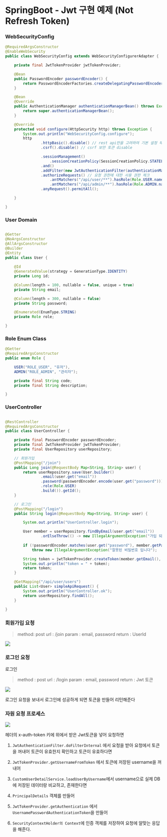 # SpringBoot - Jwt 구현 예제 (Not Refresh Token)



### WebSecurityConfig
```java
@RequiredArgsConstructor
@EnableWebSecurity
public class WebSecurityConfig extends WebSecurityConfigurerAdapter {

    private final JwtTokenProvider jwtTokenProvider;

    @Bean
    public PasswordEncoder passwordEncoder() {
        return PasswordEncoderFactories.createDelegatingPasswordEncoder();
    }

    @Bean
    @Override
    public AuthenticationManager authenticationManagerBean() throws Exception {
        return super.authenticationManagerBean();
    }

    @Override
    protected void configure(HttpSecurity http) throws Exception {
        System.out.println("WebSecurityConfig.configure");
        http
                .httpBasic().disable() // rest api만을 고려하여 기본 설정 해제
                .csrf().disable() // csrf 보안 토큰 disable

                .sessionManagement()
                    .sessionCreationPolicy(SessionCreationPolicy.STATELESS)  // 토큰 기반 인증이므로 세션 역시 사용하지 않습니
                .and()
                .addFilter(new JwtAuthenticationFilter(authenticationManager(), jwtTokenProvider))
                .authorizeRequests() // 요청 권한에 대한 사용 권한 체크
                    .antMatchers("/api/user/**").hasRole(Role.USER.name())
                    .antMatchers("/api/admin/**").hasRole(Role.ADMIN.name())
                .anyRequest().permitAll();

    }

}

```

### User Domain
```java

@Getter
@NoArgsConstructor
@AllArgsConstructor
@Builder
@Entity
public class User {
    
    @Id
    @GeneratedValue(strategy = GenerationType.IDENTITY)
    private Long id;

    @Column(length = 100, nullable = false, unique = true)
    private String email;

    @Column(length = 300, nullable = false)
    private String password;

    @Enumerated(EnumType.STRING)
    private Role role;

}
```

### Role Enum Class
```java
@Getter
@RequiredArgsConstructor
public enum Role {

    USER("ROLE_USER", "유저"),
    ADMIN("ROLE_ADMIN", "관리자");

    private final String code;
    private final String description;

}
```

### UserController
```java

@RestController
@RequiredArgsConstructor
public class UserController {

    private final PasswordEncoder passwordEncoder;
    private final JwtTokenProvider jwtTokenProvider;
    private final UserRepository userRepository;

    // 회원가입
    @PostMapping("/join")
    public Long join(@RequestBody Map<String, String> user) {
        return userRepository.save(User.builder()
                .email(user.get("email"))
                .password(passwordEncoder.encode(user.get("password")))
                .role(Role.USER)
                .build()).getId();
    }

    // 로그인
    @PostMapping("/login")
    public String login(@RequestBody Map<String, String> user) {

        System.out.println("UserController.login");

        User member = userRepository.findByEmail(user.get("email"))
                .orElseThrow(() -> new IllegalArgumentException("가입 되지 않은 EMAIL 입니다"));
        
        if (!passwordEncoder.matches(user.get("password"), member.getPassword()))
            throw new IllegalArgumentException("잘못된 비밀번호 입니다");

        String token = jwtTokenProvider.createToken(member.getEmail(), member.getRole());
        System.out.println("token = " + token);
        return token;
    }

    @GetMapping("/api/user/users")
    public List<User> simpleApiRequest() {
        System.out.println("UserController.ok");
        return userRepository.findAll();
    }

}

```

### 회원가입 요청 

> method: post
> url :  /join
> param : email, password 
> return : UserId

![](2020-12-20-21-46-11.png)
### 로그인 요청

로그인 
> method : post
> url : /login
> param : email, password
> return : Jwt 토큰

![](2020-12-20-21-46-27.png)

로그인 요청을 보내서 로그인에 성공하게 되면 
토큰을 만들어 리턴해준다 


### 자원 요청 프로세스

![](2020-12-20-22-03-41.png)

헤더의 x-auth-token 키에 위에서 받은 Jwt토큰을 넣어 요청하면

1. `JwtAuthenticationFilter.doFilterInternal` 에서 요청을 받아 요청에서 토큰을 꺼내어 토큰이 유효한지 확인하고 토큰이 유효하다면
   
2. `JwtTokenProvider.getUsernameFromToken` 에서 토큰에 저장된 username을 꺼내어
   
3. `CustomUserDetailService.loadUserByUsername`에서 username으로 실제 DB에 저장된 데이터랑 비교하고, 존재한다면
   
4. `PrincipalDetails` 객체를 만들어
5. `JwtTokenProvider.getAuthentication` 에서 `UsernamePasswordAuthenticationToken`을 만들어 
6. `SecurityContextHolder의 Context`에 인증 객체를 저장하여 요청에 알맞는 응답을 해준다. 

